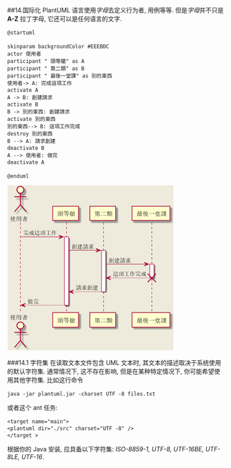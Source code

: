 ##14.国际化
PlantUML 语言使用*字母*去定义行为者, 用例等等. 但是*字母*并不只是 **A-Z** 拉丁字母, 它还可以是任何语言的文字.

    @startuml

    skinparam backgroundColor #EEEBDC
    actor 使用者
    participant " 頭等艙" as A
    participant " 第二類" as B
    participant " 最後一堂課" as 別的東西
    使用者-> A: 完成這項工作
    activate A
    A -> B: 創建請求
    activate B
    B -> 別的東西: 創建請求
    activate 別的東西
    別的東西--> B: 這項工作完成
    destroy 別的東西
    B --> A: 請求創建
    deactivate B
    A --> 使用者: 做完
    deactivate A

    @enduml

![](image/14.1_01.png)

###14.1 字符集
在读取文本文件包含 UML 文本时, 其文本的描述取决于系统使用的默认字符集. 通常情况下, 这不存在影响, 但是在某种特定情况下, 你可能希望使用其他字符集. 比如这行命令

	java -jar plantuml.jar -charset UTF -8 files.txt

或者这个 ant 任务:

	<target name="main">
	<plantuml dir="./src" charset="UTF -8" />
	</target >

根据你的 Java 安装, 应具备以下字符集: *ISO-8859-1, UTF-8, UTF-16BE, UTF-8LE, UTF-16*.
